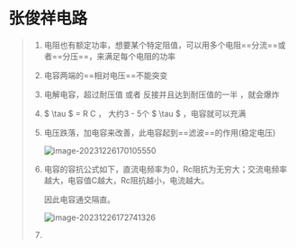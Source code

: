 # 张俊祥电路



> 1. 电阻也有额定功率，想要某个特定阻值，可以用多个电阻==分流==或者==分压==，来满足每个电阻的功率
>
> 2. 电容两端的==相对电压==不能突变
>
> 3. 电解电容，超过耐压值 或者 反接并且达到耐压值的一半 ，就会爆炸
>
> 4. $ \tau $ = R C ， 大约3 - 5个  $ \tau $  ，电容就可以充满
>
> 5. 电压跌落，加电容来改善，此电容起到==滤波==的作用(稳定电压)
>
>     ![image-20231226170105550](https://typora-notes-codervv.oss-cn-shanghai.aliyuncs.com/img_for_typora/202312261701788.png)
>
> 6. 电容的容抗公式如下，直流电频率为0，Rc阻抗为无穷大；交流电频率越大，电容值C越大，Rc阻抗越小，电流越大。
>
>     因此电容通交隔直。
>
>     ![image-20231226172741326](https://typora-notes-codervv.oss-cn-shanghai.aliyuncs.com/img_for_typora/202312261727359.png)
>
> 7. 
>
> 